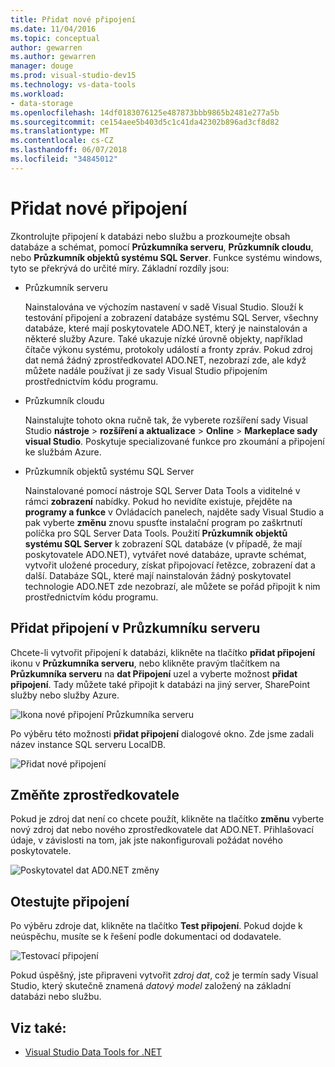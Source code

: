 ```yaml
---
title: Přidat nové připojení
ms.date: 11/04/2016
ms.topic: conceptual
author: gewarren
ms.author: gewarren
manager: douge
ms.prod: visual-studio-dev15
ms.technology: vs-data-tools
ms.workload:
- data-storage
ms.openlocfilehash: 14df0183076125e487873bbb9865b2481e277a5b
ms.sourcegitcommit: ce154aee5b403d5c1c41da42302b896ad3cf8d82
ms.translationtype: MT
ms.contentlocale: cs-CZ
ms.lasthandoff: 06/07/2018
ms.locfileid: "34845012"
---
```

# <a name="add-new-connections"></a>Přidat nové připojení

Zkontrolujte připojení k databázi nebo službu a prozkoumejte obsah databáze a schémat, pomocí **Průzkumníka serveru**, **Průzkumník cloudu**, nebo **Průzkumník objektů systému SQL Server**. Funkce systému windows, tyto se překrývá do určité míry. Základní rozdíly jsou:

- Průzkumník serveru

   Nainstalována ve výchozím nastavení v sadě Visual Studio. Slouží k testování připojení a zobrazení databáze systému SQL Server, všechny databáze, které mají poskytovatele ADO.NET, který je nainstalován a některé služby Azure. Také ukazuje nízké úrovně objekty, například čítače výkonu systému, protokoly událostí a fronty zpráv. Pokud zdroj dat nemá žádný zprostředkovatel ADO.NET, nezobrazí zde, ale když můžete nadále používat ji ze sady Visual Studio připojením prostřednictvím kódu programu.

- Průzkumník cloudu

   Nainstalujte tohoto okna ručně tak, že vyberete rozšíření sady Visual Studio **nástroje** > **rozšíření a aktualizace** > **Online**  >  **Markeplace sady visual Studio**. Poskytuje specializované funkce pro zkoumání a připojení ke službám Azure.

- Průzkumník objektů systému SQL Server

   Nainstalované pomocí nástroje SQL Server Data Tools a viditelné v rámci **zobrazení** nabídky. Pokud ho nevidíte existuje, přejděte na **programy a funkce** v Ovládacích panelech, najděte sady Visual Studio a pak vyberte **změnu** znovu spusťte instalační program po zaškrtnutí políčka pro SQL Server Data Tools. Použití **Průzkumník objektů systému SQL Server** k zobrazení SQL databáze (v případě, že mají poskytovatele ADO.NET), vytvářet nové databáze, upravte schémat, vytvořit uložené procedury, získat připojovací řetězce, zobrazení dat a další. Databáze SQL, které mají nainstalován žádný poskytovatel technologie ADO.NET zde nezobrazí, ale můžete se pořád připojit k nim prostřednictvím kódu programu.

## <a name="add-a-connection-in-server-explorer"></a>Přidat připojení v Průzkumníku serveru

Chcete-li vytvořit připojení k databázi, klikněte na tlačítko **přidat připojení** ikonu v **Průzkumníka serveru**, nebo klikněte pravým tlačítkem na **Průzkumníka serveru** na **dat Připojení** uzel a vyberte možnost **přidat připojení**. Tady můžete také připojit k databázi na jiný server, SharePoint služby nebo služby Azure.

![Ikona nové připojení Průzkumníka serveru](../data-tools/media/raddata-server-explorer-new-connection-icon.png)

Po výběru této možnosti **přidat připojení** dialogové okno. Zde jsme zadali název instance SQL serveru LocalDB.

![Přidat nové připojení](../data-tools/media/raddata-add-new-connection-dialog.png)

## <a name="change-the-provider"></a>Změňte zprostředkovatele

Pokud je zdroj dat není co chcete použít, klikněte na tlačítko **změnu** vyberte nový zdroj dat nebo nového zprostředkovatele dat ADO.NET. Přihlašovací údaje, v závislosti na tom, jak jste nakonfigurovali požádat nového poskytovatele.

![Poskytovatel dat AD0.NET změny](../data-tools/media/raddata-change-ad0.net-data-provider.png)

## <a name="test-the-connection"></a>Otestujte připojení

Po výběru zdroje dat, klikněte na tlačítko **Test připojení**. Pokud dojde k neúspěchu, musíte se k řešení podle dokumentaci od dodavatele.

![Testovací připojení](../data-tools/media/raddata-test-connection.png)

Pokud úspěšný, jste připraveni vytvořit *zdroj dat*, což je termín sady Visual Studio, který skutečně znamená *datový model* založený na základní databázi nebo službu.

## <a name="see-also"></a>Viz také:

- [Visual Studio Data Tools for .NET](../data-tools/visual-studio-data-tools-for-dotnet.md)